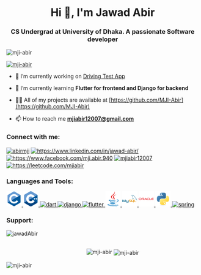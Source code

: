 <h1 align="center">Hi 👋, I'm Jawad Abir</h1>
<h3 align="center">CS Undergrad at University of Dhaka. A passionate Software developer</h3>

<p align="left"> <img src="https://komarev.com/ghpvc/?username=mji-abir&label=Profile%20views&color=0e75b6&style=flat" alt="mji-abir" /> </p>

<p align="left"> <a href="https://github.com/ryo-ma/github-profile-trophy"><img src="https://github-profile-trophy.vercel.app/?username=mji-abir" alt="mji-abir" /></a> </p>

- 🔭 I’m currently working on [Driving Test App](https://github.com/MJI-Abir/Drive-TestPal)

- 🌱 I’m currently learning **Flutter for frontend and Django for backend**

- 👨‍💻 All of my projects are available at [https://github.com/MJI-Abir](https://github.com/MJI-Abir)

- 📫 How to reach me **mjiabir12007@gmail.com**

<h3 align="left">Connect with me:</h3>
<p align="left">
<a href="https://twitter.com/abirmji" target="blank"><img align="center" src="https://raw.githubusercontent.com/rahuldkjain/github-profile-readme-generator/master/src/images/icons/Social/twitter.svg" alt="abirmji" height="30" width="40" /></a>
<a href="https://linkedin.com/in/https://www.linkedin.com/in/jawad-abir/" target="blank"><img align="center" src="https://raw.githubusercontent.com/rahuldkjain/github-profile-readme-generator/master/src/images/icons/Social/linked-in-alt.svg" alt="https://www.linkedin.com/in/jawad-abir/" height="30" width="40" /></a>
<a href="https://fb.com/https://www.facebook.com/mji.abir.940" target="blank"><img align="center" src="https://raw.githubusercontent.com/rahuldkjain/github-profile-readme-generator/master/src/images/icons/Social/facebook.svg" alt="https://www.facebook.com/mji.abir.940" height="30" width="40" /></a>
<a href="https://codeforces.com/profile/mjiabir12007" target="blank"><img align="center" src="https://raw.githubusercontent.com/rahuldkjain/github-profile-readme-generator/master/src/images/icons/Social/codeforces.svg" alt="mjiabir12007" height="30" width="40" /></a>
<a href="https://www.leetcode.com/https://leetcode.com/mjiabir" target="blank"><img align="center" src="https://raw.githubusercontent.com/rahuldkjain/github-profile-readme-generator/master/src/images/icons/Social/leet-code.svg" alt="https://leetcode.com/mjiabir" height="30" width="40" /></a>
</p>

<h3 align="left">Languages and Tools:</h3>
<p align="left"> <a href="https://www.cprogramming.com/" target="_blank" rel="noreferrer"> <img src="https://raw.githubusercontent.com/devicons/devicon/master/icons/c/c-original.svg" alt="c" width="40" height="40"/> </a> <a href="https://www.w3schools.com/cpp/" target="_blank" rel="noreferrer"> <img src="https://raw.githubusercontent.com/devicons/devicon/master/icons/cplusplus/cplusplus-original.svg" alt="cplusplus" width="40" height="40"/> </a> <a href="https://dart.dev" target="_blank" rel="noreferrer"> <img src="https://www.vectorlogo.zone/logos/dartlang/dartlang-icon.svg" alt="dart" width="40" height="40"/> </a> <a href="https://www.djangoproject.com/" target="_blank" rel="noreferrer"> <img src="https://cdn.worldvectorlogo.com/logos/django.svg" alt="django" width="40" height="40"/> </a> <a href="https://flutter.dev" target="_blank" rel="noreferrer"> <img src="https://www.vectorlogo.zone/logos/flutterio/flutterio-icon.svg" alt="flutter" width="40" height="40"/> </a> <a href="https://www.java.com" target="_blank" rel="noreferrer"> <img src="https://raw.githubusercontent.com/devicons/devicon/master/icons/java/java-original.svg" alt="java" width="40" height="40"/> </a> <a href="https://www.mysql.com/" target="_blank" rel="noreferrer"> <img src="https://raw.githubusercontent.com/devicons/devicon/master/icons/mysql/mysql-original-wordmark.svg" alt="mysql" width="40" height="40"/> </a> <a href="https://www.oracle.com/" target="_blank" rel="noreferrer"> <img src="https://raw.githubusercontent.com/devicons/devicon/master/icons/oracle/oracle-original.svg" alt="oracle" width="40" height="40"/> </a> <a href="https://www.python.org" target="_blank" rel="noreferrer"> <img src="https://raw.githubusercontent.com/devicons/devicon/master/icons/python/python-original.svg" alt="python" width="40" height="40"/> </a> <a href="https://spring.io/" target="_blank" rel="noreferrer"> <img src="https://www.vectorlogo.zone/logos/springio/springio-icon.svg" alt="spring" width="40" height="40"/> </a> </p>

<h3 align="left">Support:</h3>
<p><a href="https://ko-fi.com/jawadAbir"> <img align="left" src="https://cdn.ko-fi.com/cdn/kofi3.png?v=3" height="50" width="210" alt="jawadAbir" /></a></p><br><br>

<p><img align="left" src="https://github-readme-stats.vercel.app/api/top-langs?username=mji-abir&show_icons=true&locale=en&layout=compact" alt="mji-abir" /></p>

<p>&nbsp;<img align="center" src="https://github-readme-stats.vercel.app/api?username=mji-abir&show_icons=true&locale=en" alt="mji-abir" /></p>

<p><img align="center" src="https://github-readme-streak-stats.herokuapp.com/?user=mji-abir&" alt="mji-abir" /></p>
